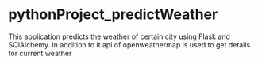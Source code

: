 # pythonProject_predictWeather
This application predicts the weather of certain city using Flask and SQlAlchemy.  In addition to it api of openweathermap is used to get details for current weather
